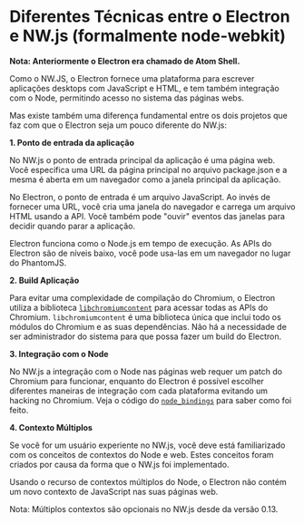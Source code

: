 # Diferentes Técnicas entre o Electron e NW.js (formalmente node-webkit)

**Nota: Anteriormente o Electron era chamado de Atom Shell.**

Como o NW.JS, o Electron fornece uma plataforma para escrever aplicações desktops com JavaScript e HTML, e tem também integração com o Node, permitindo acesso no sistema das páginas webs.

Mas existe também uma diferença fundamental entre os dois projetos que faz com que o Electron seja um pouco diferente do NW.js:

**1. Ponto de entrada da aplicação**

No NW.js o ponto de entrada principal da aplicação é uma página web. Você especifica uma URL da página principal no arquivo package.json e a mesma é aberta em um navegador como a janela principal da aplicação.

No Electron, o ponto de entrada é um arquivo JavaScript. Ao invés de fornecer uma URL, você cria uma janela do navegador e carrega um arquivo HTML usando a API. Você também pode "ouvir" eventos das janelas para decidir quando parar a aplicação.

Electron funciona como o Node.js em tempo de execução. As APIs do Electron são de níveis baixo, você pode usa-las em um navegador no lugar do PhantomJS.

**2. Build Aplicação**

Para evitar uma complexidade de compilação do Chromium, o Electron utiliza a biblioteca [`libchromiumcontent`](https://github.com/brightray/libchromiumcontent) para acessar todas as APIs do Chromium. `libchromiumcontent` é uma biblioteca única que inclui todo os módulos do Chromium e as suas dependências. Não há a necessidade de ser administrador do sistema para que possa fazer um build do Electron.

**3. Integração com o Node**

No NW.js a integração com o Node nas páginas web requer um patch do Chromium para funcionar, enquanto do Electron é possível escolher diferentes maneiras de integração com cada plataforma evitando um hacking no Chromium. Veja o código do [`node_bindings`](https://github.com/electron/electron/tree/master/atom/common) para saber como foi feito.

**4. Contexto Múltiplos**

Se você for um usuário experiente no NW.js, você deve está familiarizado com os conceitos de contextos do Node e web. Estes conceitos foram criados por causa da forma que o NW.js foi implementado.

Usando o recurso de contextos múltiplos do Node, o Electron não contém um novo contexto de JavaScript nas suas páginas web.

Nota: Múltiplos contextos são opcionais no NW.js desde da versão 0.13.